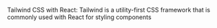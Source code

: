  Tailwind CSS with React: Tailwind is a utility-first CSS framework that is commonly used with React for styling components